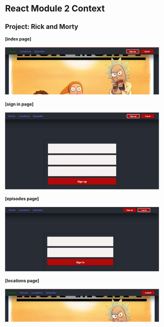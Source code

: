 # React Module 2 Context

## Project: Rick and Morty

#### [index page]

![index](src/assets/img/index.png)

#### [sign in page]

![sign in](src/assets/img/register.jpg)

#### [episodes page]

![episodes](src/assets/img/login.jpg)

#### [locations page]

![locations](src/assets/img/logout.jpg)

